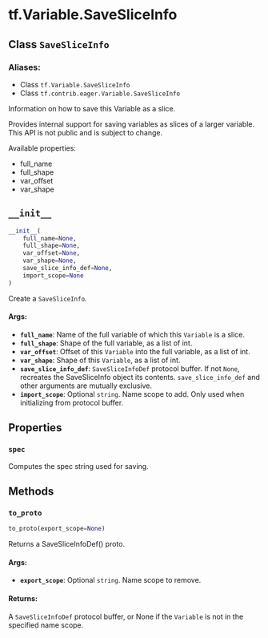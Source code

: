 <div itemscope itemtype="http://developers.google.com/ReferenceObject">
<meta itemprop="name" content="tf.Variable.SaveSliceInfo" />
<meta itemprop="path" content="Stable" />
<meta itemprop="property" content="spec"/>
<meta itemprop="property" content="__init__"/>
<meta itemprop="property" content="to_proto"/>
</div>

# tf.Variable.SaveSliceInfo

## Class `SaveSliceInfo`



### Aliases:

* Class `tf.Variable.SaveSliceInfo`
* Class `tf.contrib.eager.Variable.SaveSliceInfo`

Information on how to save this Variable as a slice.

Provides internal support for saving variables as slices of a larger
variable.  This API is not public and is subject to change.

Available properties:

* full_name
* full_shape
* var_offset
* var_shape

<h2 id="__init__"><code>__init__</code></h2>

``` python
__init__(
    full_name=None,
    full_shape=None,
    var_offset=None,
    var_shape=None,
    save_slice_info_def=None,
    import_scope=None
)
```

Create a `SaveSliceInfo`.

#### Args:

* <b>`full_name`</b>: Name of the full variable of which this `Variable` is a
    slice.
* <b>`full_shape`</b>: Shape of the full variable, as a list of int.
* <b>`var_offset`</b>: Offset of this `Variable` into the full variable, as a list
    of int.
* <b>`var_shape`</b>: Shape of this `Variable`, as a list of int.
* <b>`save_slice_info_def`</b>: `SaveSliceInfoDef` protocol buffer. If not `None`,
    recreates the SaveSliceInfo object its contents. `save_slice_info_def`
    and other arguments are mutually exclusive.
* <b>`import_scope`</b>: Optional `string`. Name scope to add. Only used when
    initializing from protocol buffer.



## Properties

<h3 id="spec"><code>spec</code></h3>

Computes the spec string used for saving.



## Methods

<h3 id="to_proto"><code>to_proto</code></h3>

``` python
to_proto(export_scope=None)
```

Returns a SaveSliceInfoDef() proto.

#### Args:

* <b>`export_scope`</b>: Optional `string`. Name scope to remove.


#### Returns:

A `SaveSliceInfoDef` protocol buffer, or None if the `Variable` is not
in the specified name scope.



